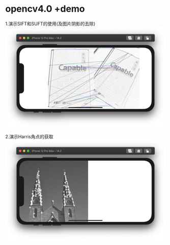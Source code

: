 # opencv4.0 +demo
1.演示SIFT和SUFT的使用(及图片阴影的去除)
![image](https://github.com/RazerTang/opencvdemo/blob/main/images/sift.png)

2.演示Harris角点的获取
![image](https://github.com/RazerTang/opencvdemo/blob/main/images/harris.png)

